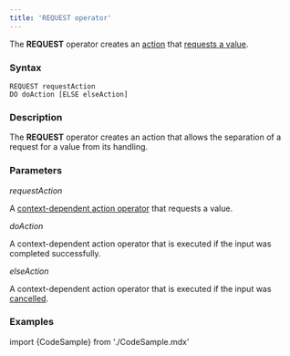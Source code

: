 ```yaml
---
title: 'REQUEST operator'
---
```


The **REQUEST** operator creates an [action](Actions.md) that [requests a value](Value_request_REQUEST_.md).

### Syntax

    REQUEST requestAction 
    DO doAction [ELSE elseAction]

### Description

The **REQUEST** operator creates an action that allows the separation of a request for a value from its handling.

### Parameters

*requestAction*

A [context-dependent action operator](Action_operator.md#contextdependent) that requests a value.

*doAction*

A context-dependent action operator that is executed if the input was completed successfully.

*elseAction*

A context-dependent action operator that is executed if the input was [cancelled](Value_input.md#result).

### Examples

import {CodeSample} from './CodeSample.mdx'

<CodeSample url="https://documentation.lsfusion.org/sample?file=ActionSample&block=request"/>

